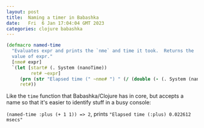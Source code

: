 ```yaml
---
layout: post
title:  Naming a timer in Babashka
date:   Fri  6 Jan 17:04:04 GMT 2023
categories: clojure babashka
---
```


```clojure
(defmacro named-time
  "Evaluates expr and prints the `nme` and time it took.  Returns the
  value of expr."
  [nme# expr]
  `(let [start# (. System (nanoTime))
         ret# ~expr]
     (prn (str "Elapsed time (" ~nme# ") " (/ (double (- (. System (nanoTime)) start#)) 1000000.0) " msecs"))
     ret#))
 ```
 
 Like the `time` function that Babashka/Clojure has in core, but accepts a name
 so that it's easier to identify stuff in a busy console:
 
`(named-time :plus (+ 1 1)) => 2`, prints `"Elapsed time (:plus) 0.022612 msecs"`
